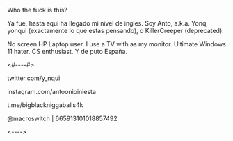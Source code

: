 Who the fuck is this?

Ya fue, hasta aqui ha llegado mi nivel de ingles. Soy Anto, a.k.a. Yonq, yonqui (exactamente lo que estas pensando), o KillerCreeper (deprecated).

No screen HP Laptop user.
I use a TV with as my monitor.
Ultimate Windows 11 hater.
CS enthusiast.
Y de puto España.


<#----#>

twitter.com/y_nqui

instagram.com/antoonioiniesta

t.me/bigblackniggaballs4k

@macroswitch | 665913101018857492

<*----*>
